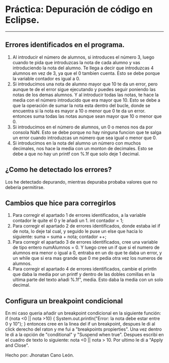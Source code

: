 # Práctica: Depuración de código en Eclipse.
---

## Errores identificados en el programa.

1. Al introducir el número de alumnos, si introduces el número 3, luego cuando te pida que introduzcas la nota de cada alumno y vas introduciendo la nota del alumno. Te llega a decir que introduzcas 4 alumnos en vez de 3, ya que el 0 tambien cuenta. Esto se debe porque la variable contador es igual a 0.
2. Si introducimos una nota de alumno mayor que 10 te da un error, pero aunque te de el error sigue ejecutando y puedes seguir poniendo las notas de los demas alumnos. Y al introducir todas las notas, te hace la media con el número introducido que era mayor que 10. Esto se debe a que la operación de sumar la nota esta dentro del bucle, donde se encuentra si la nota es mayor a 10 o menor que 0 te da un error. entonces suma todas las notas aunque sean mayor que 10 o menor que 0.
3. Si introducimos en el número de alumnos, un 0 o menos nos da por consola NaN. Esto se debe porque no hay ninguna funcion que te salga un error cuando introduzcas un número que sea igual o menor que 0.
4. Si introducimos en la nota del alumno un número con muchos decimales, nos hace la media con un monton de decimales. Esto se debe a que no hay un printf con %.1f que solo deje 1 decimal.

## ¿Como he detectado los errores?

Los he detectado depurando, mientras depuraba probaba valores que no deberia permitirse.

## Cambios que hice para corregirlos
1. Para corregir el apartado 1 de errores identificados, a la variable contador le quite el 0 y le añadi un 1. int contador = 1;
2. Para corregir el apartado 2 de errores identificados, donde estaba iel if de nota, lo deje tal cual, y seguido le puse un else que hacia lo siguiente: suma = suma + nota; contador ++;
3. Para corregir el apartado 3 de errores identificados, cree una variable de tipo entero numAlumnos = 0. Y luego cree un if que si el numero de alumnos era menor o igual a 0, entraba en un do que te daba un error, y un while que si era mas grande que 0 me pedia otra vez los numeros de alumnos.
4. Para corregir el apartado 4 de errores identificados, cambie el println que daba la media por un printf y dentro de las dobles comillas en la ultima parte del texto añadi %.1f", media. Esto daba la media con un solo decimal.

## Configura un breakpoint condicional

En mi caso queria añadir un breakpoint condicional en la siguiente función: 
if (nota <0 || nota  >10) {
            	System.out.println("Error: la nota debe estar entre 0 y 10");
            }
entonces cree en la linea del if un breakpoint, despues le di al click derecho del raton y me fui a "breakpoints propierties". Una vez dentro le di a la opción de "conditional" y "Suspend when true". Despues escribi en el cuadro de texto lo siguiente:
nota <0 || nota > 10. Por ultimo le di a "Apply and Close".

Hecho por: Jhonatan Cano León.

